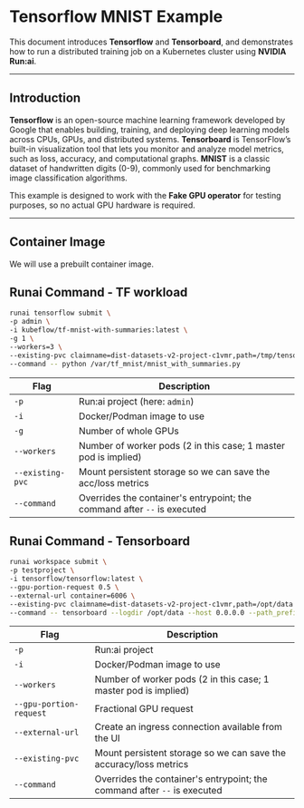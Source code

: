# Tensorflow MNIST Example

This document introduces **Tensorflow** and **Tensorboard**, and demonstrates how to run a distributed training job on a Kubernetes cluster using **NVIDIA Run:ai**.

---

## Introduction

**Tensorflow** is an open-source machine learning framework developed by Google that enables building, training, and deploying deep learning models across CPUs, GPUs, and distributed systems.
**Tensorboard** is TensorFlow’s built-in visualization tool that lets you monitor and analyze model metrics, such as loss, accuracy, and computational graphs.
**MNIST** is a classic dataset of handwritten digits (0-9), commonly used for benchmarking image classification algorithms.


This example is designed to work with the **Fake GPU operator** for testing purposes, so no actual GPU hardware is required.

---

## Container Image

We will use a prebuilt container image.

## Runai Command - TF workload
```bash
runai tensorflow submit \
-p admin \
-i kubeflow/tf-mnist-with-summaries:latest \
-g 1 \
--workers=3 \
--existing-pvc claimname=dist-datasets-v2-project-c1vmr,path=/tmp/tensorflow/mnist/logs/mnist_with_summaries \
--command -- python /var/tf_mnist/mnist_with_summaries.py
```

| Flag            | Description                                                              |
| --------------- | ------------------------------------------------------------------------ |
| `-p`            | Run:ai project (here: `admin`)                                           |
| `-i`            | Docker/Podman image to use                                               |
| `-g`            | Number of whole GPUs                                 |
| `--workers`     | Number of worker pods (2 in this case; 1 master pod is implied)          |
| `--existing-pvc`| Mount persistent storage so we can save the acc/loss metrics           |
| `--command`     | Overrides the container's entrypoint; the command after `--` is executed |

## Runai Command - Tensorboard
```bash
runai workspace submit \
-p testproject \
-i tensorflow/tensorflow:latest \
--gpu-portion-request 0.5 \
--external-url container=6006 \
--existing-pvc claimname=dist-datasets-v2-project-c1vmr,path=/opt/data \
--command -- tensorboard --logdir /opt/data --host 0.0.0.0 --path_prefix /\${RUNAI_PROJECT}/\${RUNAI_JOB_NAME}
```

| Flag                     | Description                                                                    |
|---------------------------|-------------------------------------------------------------------------------|
| `-p`                     | Run:ai project                                                                 |
| `-i`                     | Docker/Podman image to use                                                     |
| `--workers`              | Number of worker pods (2 in this case; 1 master pod is implied)                |
| `--gpu-portion-request`  | Fractional GPU request                                                         |
| `--external-url`         | Create an ingress connection available from the UI                             |
| `--existing-pvc`         | Mount persistent storage so we can save the accuracy/loss metrics              |
| `--command`              | Overrides the container's entrypoint; the command after `--` is executed       |